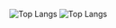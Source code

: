 ![Top Langs](https://github-readme-stats.vercel.app/api?username=aalperozmen&&show_icons=true&theme=radical) 
![Top Langs](https://github-readme-stats.vercel.app/api/top-langs/?username=aalperozmen&layout=compact/card_width=50px)




